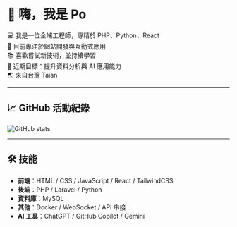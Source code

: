 # 👋 嗨，我是 Po

💻 我是一位全端工程師，專精於 PHP、Python、React  
🚀 目前專注於網站開發與互動式應用  
📚 喜歡嘗試新技術，並持續學習  
🎯 近期目標：提升資料分析與 AI 應用能力  
🌏 來自台灣 Taian

---

## 📈 GitHub 活動紀錄
![GitHub stats](https://github-readme-stats.vercel.app/api?username=m061i6&show_icons=true&theme=radical)

---

## 🛠 技能
- **前端**：HTML / CSS / JavaScript / React / TailwindCSS
- **後端**：PHP / Laravel / Python
- **資料庫**：MySQL
- **其他**：Docker / WebSocket / API 串接
- **AI 工具**：ChatGPT / GitHub Copilot / Gemini
